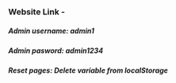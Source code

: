 ### Website Link - 
##### Admin username: admin1
##### Admin pasword: admin1234
##### Reset pages: Delete variable from localStorage
